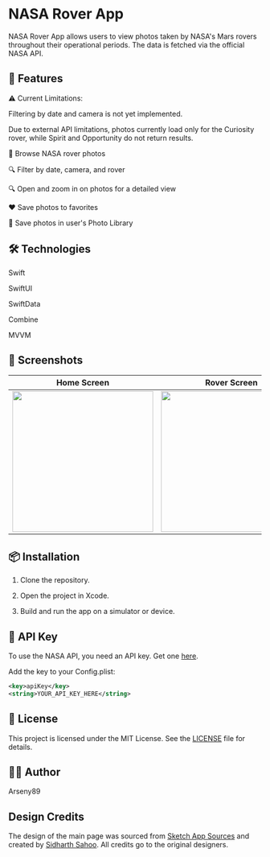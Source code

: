 # NASA Rover App

NASA Rover App allows users to view photos taken by NASA's Mars rovers throughout their operational periods. The data is fetched via the official NASA API.

## 🚀 Features

⚠️ Current Limitations:

Filtering by date and camera is not yet implemented.

Due to external API limitations, photos currently load only for the Curiosity rover, while Spirit and Opportunity do not return results.

📸 Browse NASA rover photos

🔍 Filter by date, camera, and rover

🔍 Open and zoom in on photos for a detailed view

❤️ Save photos to favorites

💾 Save photos in user's Photo Library

## 🛠 Technologies

Swift

SwiftUI

SwiftData

Combine

MVVM

## 📸 Screenshots

| Home Screen   | Rover Screen |
| ------------- |:-------------:|
|    <img src = "https://github.com/user-attachments/assets/3a9982c7-93c0-416e-8c86-9ffd83f0f463" width="280">| <img src = "https://github.com/user-attachments/assets/67892c88-c971-4f4d-a83f-758a6b7bb3d2" width="280">|



## 📦 Installation

1. Clone the repository.

2. Open the project in Xcode.

3. Build and run the app on a simulator or device.

## 🔑 API Key

To use the NASA API, you need an API key. Get one [here](https://api.nasa.gov).

Add the key to your Config.plist:

```xml
<key>apiKey</key>
<string>YOUR_API_KEY_HERE</string>
```

## 📜 License

This project is licensed under the MIT License. See the [LICENSE](LICENSE) file for details.

## 👨‍💻 Author

Arseny89

## Design Credits

The design of the main page was sourced from [Sketch App Sources](https://www.sketchappsources.com) and created by [Sidharth Sahoo](https://www.sketchappsources.com/contributor/sidharthsahoo). All credits go to the original designers.
